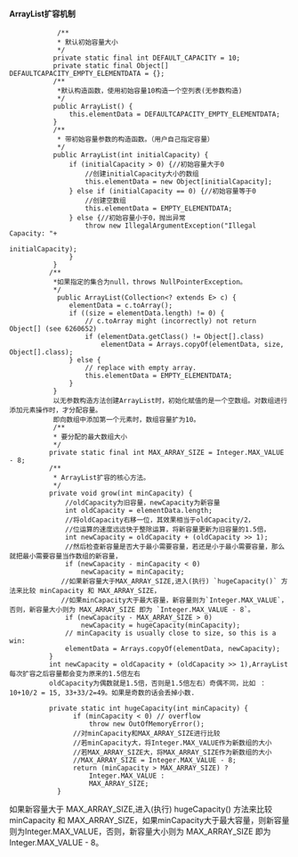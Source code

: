 #### ArrayList扩容机制

                /**
                * 默认初始容量大小
                */
               private static final int DEFAULT_CAPACITY = 10;
               private static final Object[] DEFAULTCAPACITY_EMPTY_ELEMENTDATA = {};
               /**
                *默认构造函数，使用初始容量10构造一个空列表(无参数构造)
                */
               public ArrayList() {
                   this.elementData = DEFAULTCAPACITY_EMPTY_ELEMENTDATA;
               }
               /**
                * 带初始容量参数的构造函数。（用户自己指定容量）
                */
               public ArrayList(int initialCapacity) {
                   if (initialCapacity > 0) {//初始容量大于0
                       //创建initialCapacity大小的数组
                       this.elementData = new Object[initialCapacity];
                   } else if (initialCapacity == 0) {//初始容量等于0
                       //创建空数组
                       this.elementData = EMPTY_ELEMENTDATA;
                   } else {//初始容量小于0，抛出异常
                       throw new IllegalArgumentException("Illegal Capacity: "+
                                                          initialCapacity);
                   }
               }
              /**
               *如果指定的集合为null，throws NullPointerException。
               */
                public ArrayList(Collection<? extends E> c) {
                   elementData = c.toArray();
                   if ((size = elementData.length) != 0) {
                       // c.toArray might (incorrectly) not return Object[] (see 6260652)
                       if (elementData.getClass() != Object[].class)
                           elementData = Arrays.copyOf(elementData, size, Object[].class);
                   } else {
                       // replace with empty array.
                       this.elementData = EMPTY_ELEMENTDATA;
                   }
               }
               以无参数构造方法创建ArrayList时，初始化赋值的是一个空数组。对数组进行添加元素操作时，才分配容量。
               即向数组中添加第一个元素时，数组容量扩为10。
               /**
               * 要分配的最大数组大小
               */
              private static final int MAX_ARRAY_SIZE = Integer.MAX_VALUE - 8;
              /**
               * ArrayList扩容的核心方法。
               */
              private void grow(int minCapacity) {
                  //oldCapacity为旧容量，newCapacity为新容量
                  int oldCapacity = elementData.length;
                  //将oldCapacity右移一位，其效果相当于oldCapacity/2，
                  //位运算的速度远远快于整除运算，将新容量更新为旧容量的1.5倍，
                  int newCapacity = oldCapacity + (oldCapacity >> 1);
                  //然后检查新容量是否大于最小需要容量，若还是小于最小需要容量，那么就把最小需要容量当作数组的新容量，
                  if (newCapacity - minCapacity < 0)
                      newCapacity = minCapacity;
                 //如果新容量大于MAX_ARRAY_SIZE,进入(执行) `hugeCapacity()` 方法来比较 minCapacity 和 MAX_ARRAY_SIZE，
                 //如果minCapacity大于最大容量，新容量则为`Integer.MAX_VALUE`，否则，新容量大小则为 MAX_ARRAY_SIZE 即为 `Integer.MAX_VALUE - 8`。
                  if (newCapacity - MAX_ARRAY_SIZE > 0)
                      newCapacity = hugeCapacity(minCapacity);
                  // minCapacity is usually close to size, so this is a win:
                  elementData = Arrays.copyOf(elementData, newCapacity);
              }
              int newCapacity = oldCapacity + (oldCapacity >> 1),ArrayList每次扩容之后容量都会变为原来的1.5倍左右
              oldCapacity为偶数就是1.5倍，否则是1.5倍左右）奇偶不同，比如 ：10+10/2 = 15, 33+33/2=49。如果是奇数的话会丢掉小数.
              
              private static int hugeCapacity(int minCapacity) {
                    if (minCapacity < 0) // overflow
                        throw new OutOfMemoryError();
                    //对minCapacity和MAX_ARRAY_SIZE进行比较
                    //若minCapacity大，将Integer.MAX_VALUE作为新数组的大小
                    //若MAX_ARRAY_SIZE大，将MAX_ARRAY_SIZE作为新数组的大小
                    //MAX_ARRAY_SIZE = Integer.MAX_VALUE - 8;
                    return (minCapacity > MAX_ARRAY_SIZE) ?
                        Integer.MAX_VALUE :
                        MAX_ARRAY_SIZE;
                }
如果新容量大于 MAX_ARRAY_SIZE,进入(执行) hugeCapacity() 方法来比较 minCapacity 和 MAX_ARRAY_SIZE，如果minCapacity大于最大容量，则新容量则为Integer.MAX_VALUE，否则，新容量大小则为 MAX_ARRAY_SIZE 即为 Integer.MAX_VALUE - 8。
